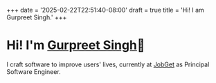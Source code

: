 +++
date = '2025-02-22T22:51:40-08:00'
draft = true
title = 'Hi! I am Gurpreet Singh.'
+++

# Hi! I'm [Gurpreet Singh](/about)👋

I craft software to improve users' lives, currently at [JobGet](https://www.jobget.com/) as Principal Software Engineer.
